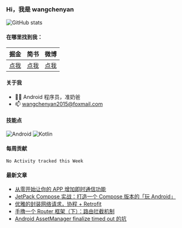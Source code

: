 ### Hi，我是 wangchenyan

![GitHub stats](https://github-readme-stats.vercel.app/api?username=wangchenyan)

#### 在哪里找到我：

| 掘金 | 简书 | 微博 |
| :-: | :-: | :-: |
| [点我](https://juejin.cn/user/2313028193754168) | [点我](https://www.jianshu.com/u/3231579893ac) | [点我](https://weibo.com/u/2671190123) |

#### 关于我

- 🙋🏻 Android 程序员，准奶爸
- 📫 wangchenyan2015@foxmail.com

#### 技能点

![Android](https://img.shields.io/badge/Android-3DDC84?style=for-the-badge&logo=android&logoColor=white)
![Kotlin](https://img.shields.io/badge/Kotlin-0095D5?&style=for-the-badge&logo=kotlin&logoColor=white)

#### 每周贡献

<!--START_SECTION:waka-->
```text
No Activity tracked this Week
```
<!--END_SECTION:waka-->

#### 最新文章

<!-- BLOG-POST-LIST:START -->
- [从零开始让你的 APP 增加即时通信功能](https://juejin.cn/post/6997671811026518030)
- [JetPack Compose 实战：打造一个 Compose 版本的「玩 Android」](https://juejin.cn/post/6963576334614282271)
- [优雅的封装网络请求，协程 + Retrofit](https://juejin.cn/post/6959115482511343647)
- [手撸一个 Router 框架（下）：路由拦截机制](https://juejin.cn/post/6844904193866596365)
- [Android AssetManager finalize timed out 的坑](https://juejin.cn/post/6844903930309115911)
<!-- BLOG-POST-LIST:END -->

